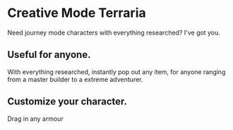 # Creative Mode Terraria
Need journey mode characters with everything researched? I've got you.

## Useful for anyone.
With everything researched, instantly pop out any item, for anyone ranging from a master builder to a extreme adventurer.

## Customize your character.
Drag in any armour 

